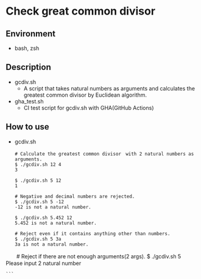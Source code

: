 # Check great common divisor

## Environment
  - bash, zsh

## Description
  - gcdiv.sh 
    - A script that takes natural numbers as arguments and calculates the greatest common divisor by Euclidean algorithm.
  - gha_test.sh
    - CI test script for gcdiv.sh with GHA(GitHub Actions)

## How to use
  - gcdiv.sh
    ```
    # Calculate the greatest common divisor　with 2 natural numbers as arguments.
    $ ./gcdiv.sh 12 4
    3

    $ ./gcdiv.sh 5 12
    1
    
    # Negative and decimal numbers are rejected.
    $ ./gcdiv.sh 5 -12
    -12 is not a natural number.

    $ ./gcdiv.sh 5.452 12
    5.452 is not a natural number.

    # Reject even if it contains anything other than numbers.
    $ ./gcdiv.sh 5 3a    
    3a is not a natural number.

　　# Reject if there are not enough arguments(2 args).
    $ ./gcdiv.sh 5   
    Please input 2 natural number

    ```